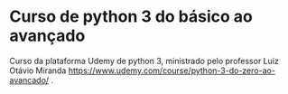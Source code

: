 # Curso de python 3 do básico ao avançado

Curso da plataforma Udemy de python 3, ministrado pelo professor Luiz Otávio Miranda <https://www.udemy.com/course/python-3-do-zero-ao-avancado/> .
